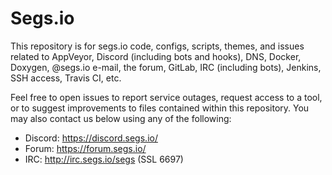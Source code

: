 # Segs.io
This repository is for segs.io code, configs, scripts, themes, and issues related to AppVeyor, Discord (including bots and hooks), DNS, Docker, Doxygen, @segs.io e-mail, the forum, GitLab, IRC (including bots), Jenkins, SSH access, Travis CI, etc.

Feel free to open issues to report service outages, request access to a tool, or to suggest improvements to files contained within this repository. You may also contact us below using any of the following:

* Discord: https://discord.segs.io/
* Forum: https://forum.segs.io/
* IRC: http://irc.segs.io/segs (SSL 6697)
